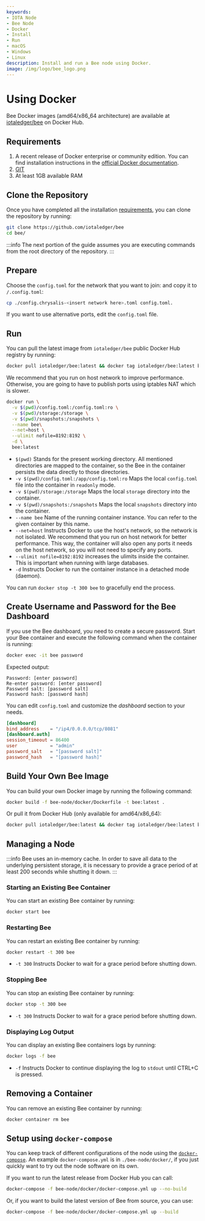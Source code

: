```yaml
---
keywords:
- IOTA Node
- Bee Node
- Docker
- Install
- Run
- macOS
- Windows
- Linux
description: Install and run a Bee node using Docker.
image: /img/logo/bee_logo.png
---
```


# Using Docker

Bee Docker images (amd64/x86_64 architecture) are available at [iotaledger/bee](https://hub.docker.com/r/iotaledger/bee) on Docker Hub.

## Requirements

1. A recent release of Docker enterprise or community edition. You can find installation instructions in the [official Docker documentation](https://docs.docker.com/engine/install/).
2. [GIT](https://git-scm.com/)
4. At least 1GB available RAM

## Clone the Repository

Once you have completed all the installation [requirements](#requirements), you can clone the repository by running:

```sh
git clone https://github.com/iotaledger/bee
cd bee/
```
:::info
The next portion of the guide assumes you are executing commands from the root directory of the repository.
:::

## Prepare

Choose the `config.toml` for the network that you want to join: and copy it to `/.config.toml`:

```sh
cp ./config.chrysalis-<insert network here>.toml config.toml. 
```

If you want to use alternative ports, edit the `config.toml` file.

## Run

You can pull the latest image from `iotaledger/bee` public Docker Hub registry by running:

```sh
docker pull iotaledger/bee:latest && docker tag iotaledger/bee:latest bee:latest
```

We recommend that you run on host network to improve performance.  Otherwise, you are going to have to publish ports using iptables NAT which is slower.

```sh
docker run \
  -v $(pwd)/config.toml:/config.toml:ro \
  -v $(pwd)/storage:/storage \
  -v $(pwd)/snapshots:/snapshots \
  --name bee\
  --net=host \
  --ulimit nofile=8192:8192 \
  -d \
  bee:latest
```

* `$(pwd)` Stands for the present working directory. All mentioned directories are mapped to the container, so the Bee in the container persists the data directly to those directories.
* `-v $(pwd)/config.toml:/app/config.toml:ro` Maps the local `config.toml` file into the container in `readonly` mode.
* `-v $(pwd)/storage:/storage` Maps the local `storage` directory into the container.
* `-v $(pwd)/snapshots:/snapshots` Maps the local `snapshots` directory into the container.
* `--name bee` Name of the running container instance. You can refer to the given container by this name.
* `--net=host` Instructs Docker to use the host's network, so the network is not isolated. We recommend that you run on host network for better performance.  This way, the container will also open any ports it needs on the host network, so you will not need to specify any ports.
* `--ulimit nofile=8192:8192` increases the ulimits inside the container. This is important when running with large databases.
* `-d` Instructs Docker to run the container instance in a detached mode (daemon).


You can run `docker stop -t 300 bee` to gracefully end the process.

## Create Username and Password for the Bee Dashboard

If you use the Bee dashboard, you need to create a secure password. Start your Bee container and execute the following command when the container is running:

```sh
docker exec -it bee password
```

Expected output:

```plaintext
Password: [enter password]
Re-enter password: [enter password]
Password salt: [password salt]
Password hash: [password hash]
```

You can edit `config.toml` and customize the _dashboard_ section to your needs.

```toml
[dashboard]
bind_address    = "/ip4/0.0.0.0/tcp/8081"
[dashboard.auth]
session_timeout = 86400
user            = "admin"
password_salt   = "[password salt]"
password_hash   = "[password hash]"
```

## Build Your Own Bee Image

You can build your own Docker image by running the following command:

```sh
docker build -f bee-node/docker/Dockerfile -t bee:latest .
```

Or pull it from Docker Hub (only available for amd64/x86_64):

```sh
docker pull iotaledger/bee:latest && docker tag iotaledger/bee:latest bee:latest
```

## Managing a Node

:::info
Bee uses an in-memory cache. In order to save all data to the underlying persistent storage, it is necessary to provide a grace period of at least 200 seconds while shutting it down.
:::

### Starting an Existing Bee Container

You can start an existing Bee container by running:

```sh
docker start bee
```

### Restarting Bee

You can restart an existing Bee container by running:

```sh
docker restart -t 300 bee
```

* `-t 300` Instructs Docker to wait for a grace period before shutting down.

### Stopping Bee

You can stop an existing Bee container by running:

```sh
docker stop -t 300 bee
```

* `-t 300` Instructs Docker to wait for a grace period before shutting down.

### Displaying Log Output

You can display an existing Bee containers logs by running:

```sh
docker logs -f bee
```

* `-f`
Instructs Docker to continue displaying the log to `stdout` until CTRL+C is pressed.

## Removing a Container

You can remove an existing Bee container by running:

```sh
docker container rm bee
```

## Setup using `docker-compose`

You can keep track of different configurations of the node using the [`docker-compose`](https://docs.docker.com/compose/). An example `docker-compose.yml` is in `./bee-node/docker/`, if you just quickly want to try out the node software on its own.

If you want to run the latest release from Docker Hub you can call:

```sh
docker-compose -f bee-node/docker/docker-compose.yml up --no-build
```

Or, if you want to build the latest version of Bee from source, you can use:

```sh
docker-compose -f bee-node/docker/docker-compose.yml up --build
```
